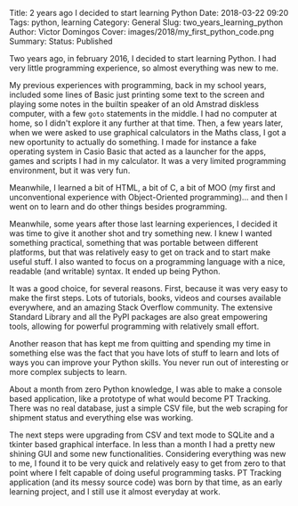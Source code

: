 Title: 2 years ago I decided to start learning Python
Date: 2018-03-22 09:20
Tags: python, learning
Category: General
Slug: two_years_learning_python
Author: Victor Domingos
Cover: images/2018/my_first_python_code.png
Summary:
Status: Published

Two years ago, in february 2016, I decided to start learning Python. I had very little programming experience, so almost everything was new to me.

My previous experiences with programming, back in my school years, included some lines of Basic just printing some text to the screen and playing some notes in the builtin speaker of an old Amstrad diskless computer, with a few `goto` statements in the middle. I had no computer at home, so I didn't explore it any further at that time. Then, a few years later, when we were asked to use graphical calculators in the Maths class, I got a new oportunity to actually do something. I made for instance a fake operating system in Casio Basic that acted as a launcher for the apps, games and scripts I had in my calculator. It was a very limited programming environment, but it was very fun.

Meanwhile, I learned a bit of HTML, a bit of C, a bit of MOO (my first and unconventional experience with Object-Oriented programming)... and then I went on to learn and do other things besides programming.

Meanwhile, some years after those last learning experiences, I decided it was time to give it another shot and try something new. I knew I wanted something practical, something that was portable between different platforms, but that was relatively easy to get on track and to start make useful stuff. I also wanted to focus on a programming language with a nice, readable (and writable) syntax. It ended up being Python. 

It was a good choice, for several reasons. First, because it was very easy to make the first steps. Lots of tutorials, books, videos and courses available everywhere, and an amazing Stack Overflow community. The extensive Standard Library and all the PyPI packages are also great empowering tools, allowing for powerful programming with relatively small effort. 

Another reason that has kept me from quitting and spending my time in something else was the fact that you have lots of stuff to learn and lots of ways you can improve your Python skills. You never run out of interesting or more complex subjects to learn.

About a month from zero Python knowledge, I was able to make a console based application, like a prototype of what would become PT Tracking. There was no real database, just a simple CSV file, but the web scraping for shipment status and everything else was working.

The next steps were upgrading from CSV and text mode to SQLite and a tkinter based graphical interface. In less than a month I had a pretty new shining GUI and some new functionalities. Considering everything was new to me, I found it to be very quick and relatively easy to get from zero to that point where I felt capable of doing useful programming tasks. PT Tracking application (and its messy source code) was born by that time, as an early learning project, and I still use it almost everyday at work.
